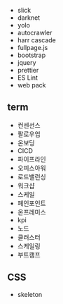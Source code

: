 - slick
- darknet
- yolo
- autocrawler
- harr cascade
- fullpage.js
- bootstrap
- jquery
- prettier
- ES Lint
- web pack

## term

- 컨센선스
- 팔로우업
- 온보딩
- CICD
- 파이프라인
- 오피스아워
- 로드밸런싱
- 워크샵
- 스케일
- 페인포인트
- 온프레미스
- kpi
- 노드
- 클러스터
- 스케일링
- 부트캠프

## CSS

- skeleton
